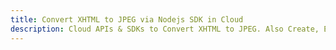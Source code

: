 ---title: Convert XHTML to JPEG via Nodejs SDK in Clouddescription: Cloud APIs & SDKs to Convert XHTML to JPEG. Also Create, Edit & Render Microsoft Word & OpenOffice documents in the Cloud.---